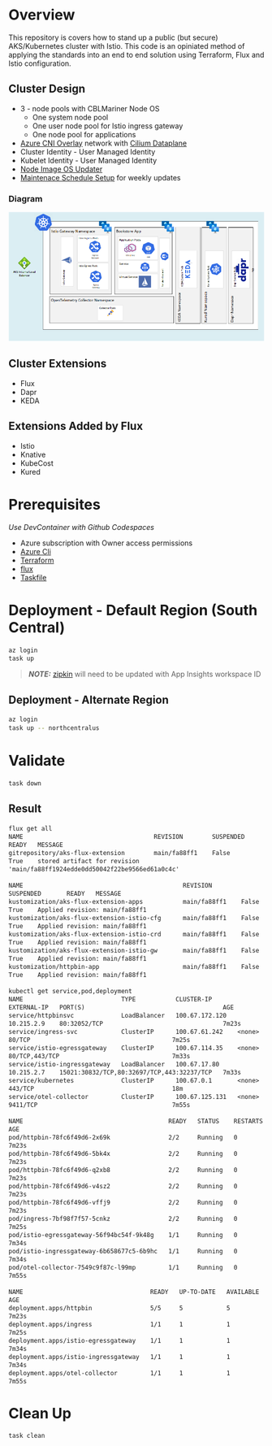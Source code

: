 # Overview

This repository is covers how to stand up a public (but secure) AKS/Kubernetes cluster with Istio. This code is an opiniated method of applying the standards into an end to end solution using Terraform, Flux and Istio configuration.

## Cluster Design 
* 3 - node pools with CBLMariner Node OS
    * One system node pool
    * One user node pool for Istio ingress gateway
    * One node pool for applications 
* [Azure CNI Overlay](https://learn.microsoft.com/en-us/azure/aks/azure-cni-overlay) network with [Cilium Dataplane](https://learn.microsoft.com/en-us/azure/aks/azure-cni-powered-by-cilium)
* Cluster Identity - User Managed Identity
* Kubelet Identity - User Managed Identity
* [Node Image OS Updater](https://learn.microsoft.com/en-us/azure/aks/node-image-upgrade)
* [Maintenace Schedule Setup](https://learn.microsoft.com/en-us/azure/aks/planned-maintenance) for weekly updates

### Diagram
![architecture](./assets/architecture.png)

## Cluster Extensions
* Flux
* Dapr
* KEDA

## Extensions Added by Flux
* Istio
* Knative
* KubeCost 
* Kured

# Prerequisites 
_Use DevContainer with Github Codespaces_
* Azure subscription with Owner access permissions
* [Azure Cli](https://learn.microsoft.com/en-us/cli/azure/install-azure-cli)
* [Terraform](https://developer.hashicorp.com/terraform/downloads)
* [flux](https://fluxcd.io/flux/installation/)
* [Taskfile](https://taskfile.dev/installation)

# Deployment - Default Region (South Central)
```bash
az login 
task up 
```
> **_NOTE:_** [zipkin](https://github.com/briandenicola/aks-with-istio/blob/main/clusters/common/istio/configuration/zipkin.yaml#L102) will need to be updated with App Insights workspace ID

## Deployment - Alternate Region
```bash
az login 
task up -- northcentralus
```

# Validate 
```bash
task down 
```

## Result
```
flux get all
NAME                                    REVISION        SUSPENDED       READY   MESSAGE                                                                      
gitrepository/aks-flux-extension        main/fa88ff1    False           True    stored artifact for revision 'main/fa88ff1924edde0dd50042f22be9566ed61a0c4c'

NAME                                            REVISION        SUSPENDED       READY   MESSAGE                        
kustomization/aks-flux-extension-apps           main/fa88ff1    False           True    Applied revision: main/fa88ff1
kustomization/aks-flux-extension-istio-cfg      main/fa88ff1    False           True    Applied revision: main/fa88ff1
kustomization/aks-flux-extension-istio-crd      main/fa88ff1    False           True    Applied revision: main/fa88ff1
kustomization/aks-flux-extension-istio-gw       main/fa88ff1    False           True    Applied revision: main/fa88ff1
kustomization/httpbin-app                       main/fa88ff1    False           True    Applied revision: main/fa88ff1

kubectl get service,pod,deployment
NAME                           TYPE           CLUSTER-IP       EXTERNAL-IP   PORT(S)                                      AGE
service/httpbinsvc             LoadBalancer   100.67.172.120   10.215.2.9    80:32052/TCP                                 7m23s
service/ingress-svc            ClusterIP      100.67.61.242    <none>        80/TCP                                       7m25s
service/istio-egressgateway    ClusterIP      100.67.114.35    <none>        80/TCP,443/TCP                               7m33s
service/istio-ingressgateway   LoadBalancer   100.67.17.80     10.215.2.7    15021:30832/TCP,80:32697/TCP,443:32237/TCP   7m33s
service/kubernetes             ClusterIP      100.67.0.1       <none>        443/TCP                                      18m
service/otel-collector         ClusterIP      100.67.125.131   <none>        9411/TCP                                     7m55s

NAME                                        READY   STATUS    RESTARTS   AGE
pod/httpbin-78fc6f49d6-2x69k                2/2     Running   0          7m23s
pod/httpbin-78fc6f49d6-5bk4x                2/2     Running   0          7m23s
pod/httpbin-78fc6f49d6-q2xb8                2/2     Running   0          7m23s
pod/httpbin-78fc6f49d6-v4sz2                2/2     Running   0          7m23s
pod/httpbin-78fc6f49d6-vffj9                2/2     Running   0          7m23s
pod/ingress-7bf98f7f57-5cnkz                2/2     Running   0          7m25s
pod/istio-egressgateway-56f94bc54f-9k48g    1/1     Running   0          7m34s
pod/istio-ingressgateway-6b658677c5-6b9hc   1/1     Running   0          7m34s
pod/otel-collector-7549c9f87c-l99mp         1/1     Running   0          7m55s

NAME                                   READY   UP-TO-DATE   AVAILABLE   AGE
deployment.apps/httpbin                5/5     5            5           7m23s
deployment.apps/ingress                1/1     1            1           7m25s
deployment.apps/istio-egressgateway    1/1     1            1           7m34s
deployment.apps/istio-ingressgateway   1/1     1            1           7m34s
deployment.apps/otel-collector         1/1     1            1           7m55s
```

# Clean Up
```bash
task clean
```

